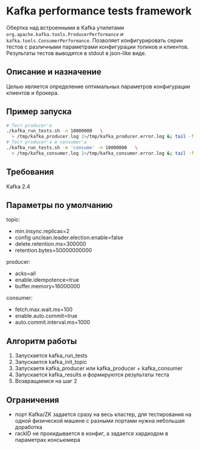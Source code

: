 # Kafka performance tests framework
Обертка над встроенными в Kafka утилитами `org.apache.kafka.tools.ProducerPerformance` и `kafka.tools.ConsumerPerformance`.
Позволяет конфигурировать серии тестов с различными параметрами конфигурации топиков и клиентов.
Результаты тестов выводятся в stdout в json-like виде.

## Описание и назначение
Целью является определение оптимальных параметров конфигурации клиентов и брокера.

## Пример запуска
```bash
# Тест producer'а
./kafka_run_tests.sh -n 10000000   \
  > /tmp/kafka_producer.log 2>/tmp/kafka_producer.error.log &; tail -f /tmp/kafka_producer.log
# Тест producer'а и consumer'а
./kafka_run_tests.sh -m 'consume' -n 10000000   \
  > /tmp/kafka_consumer.log 2>/tmp/kafka_consumer.error.log &; tail -f /tmp/kafka_consumer.log
```

## Требования
Kafka 2.4

## Параметры по умолчанию
topic:
- min.insync.replicas=2
- config unclean.leader.election.enable=false
- delete.retention.ms=300000
- retention.bytes=50000000000

producer:
- acks=all
- enable.idempotence=true
- buffer.memory=16000000

consumer:
- fetch.max.wait.ms=100
- enable.auto.commit=true
- auto.commit.interval.ms=1000

## Алгоритм работы
1. Запускается kafka_run_tests
2. Запускается kafka_init_topic
3. Запускаетя kafka_producer или kafka_producer + kafka_consumer
4. Запускается kafka_results и формируются результаты теста
5. Возвращаемся на шаг 2

## Ограничения
- порт Kafka/ZK задается сразу на весь кластер, для тестирования на одной физической машине с разными портами нужна небольшая доработка
- rackID не прокидывается в конфиг, а задается хардкодом в параметрах консьюмера